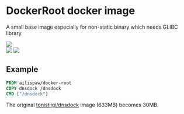 # DockerRoot docker image

A small base image especially for non-static binary which needs GLIBC library

[![](https://badge.imagelayers.io/ailispaw/docker-root:latest.svg)](https://imagelayers.io/?images=ailispaw/docker-root:latest 'Get your own badge on imagelayers.io')  
[![](https://img.shields.io/docker/stars/ailispaw/docker-root.svg?style=flat-square)](https://hub.docker.com/r/ailispaw/docker-root/)
[![](https://img.shields.io/docker/pulls/ailispaw/docker-root.svg?style=flat-square)](https://hub.docker.com/r/ailispaw/docker-root/)

## Example

```Dockerfile
FROM ailispaw/docker-root
COPY dnsdock /dnsdock
CMD ["/dnsdock"]
```

The original [tonistiigi/dnsdock](https://hub.docker.com/r/tonistiigi/dnsdock/) image (633MB) becomes 30MB.
